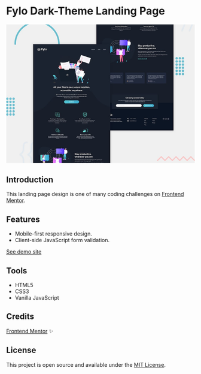 # Fylo Dark-Theme Landing Page

![Design preview of the Fylo dark theme landing page coding challenge](./assets/desktop-preview.jpg)

## Introduction

This landing page design is one of many coding challenges on [Frontend Mentor](https://www.frontendmentor.io/).<br /> 

## Features 

* Mobile-first responsive design.
* Client-side JavaScript form validation.

[See demo site](https://krebedev.github.io/fylo-dark-theme-landing-page/)

## Tools

* HTML5
* CSS3
* Vanilla JavaScript

## Credits
[Frontend Mentor](https://www.frontendmentor.io/) :sparkles:

## License
This project is open source and available under the [MIT License](LICENSE.md).